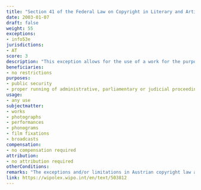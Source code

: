 ```yaml
---
title: "Section 41 of the Federal Law on Copyright in Literary and Artistic Works and Related Rights"
date: 2003-01-07
draft: false
weight: 55
exceptions:
- info53e
jurisdictions:
- AT
score: 3
description: "This exception allows for the use of a work for the purposes of public security or to ensure the proper running of administrative, parliamentary or judicial proceedings." 
beneficiaries:
- no restrictions
purposes: 
- public security 
- proper running of administrative, parliamentary or judicial proceedings
usage:
- any use
subjectmatter:
- works
- photographs
- performances
- phonograms
- film fixations
- broadcasts
compensation:
- no compensation required
attribution: 
- no attribution required
otherConditions: 
remarks: "The exceptions and/or limitations in Austrian copyright law are formulated as 'free uses' of works and other subject matter. The exception applies to photographs (§74(7)), performances (§71(1)), phonograms (§76(4)), broadcasts (§76a(3)) and databases (§76d(5)).<br /><br />Although there is no restriction to beneficiaries, the EU Court of Justice has interpreted the InfoSoc provision as meaning that free use may be exercised solely by a competent public authority and, in certain cases, by a third party only in coordination with competent national authorities (Painer, Case C-145/10)."
link: https://wipolex.wipo.int/en/text/503812
---
```


